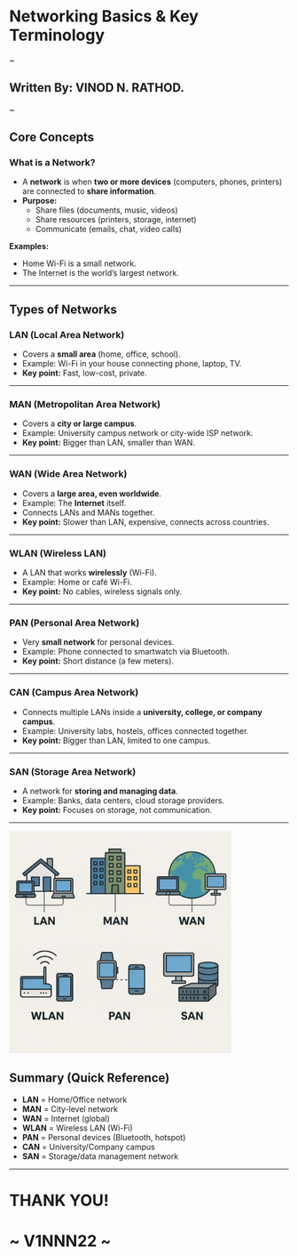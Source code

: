# Networking Basics & Key Terminology
~
## Written By: VINOD N. RATHOD. 
~


## Core Concepts

### What is a Network?
- A **network** is when **two or more devices** (computers, phones, printers) are connected to **share information**.  
- **Purpose:**
  - Share files (documents, music, videos)  
  - Share resources (printers, storage, internet)  
  - Communicate (emails, chat, video calls)  

**Examples:**
- Home Wi-Fi is a small network.  
- The Internet is the world’s largest network.  

---

## Types of Networks

### LAN (Local Area Network)
- Covers a **small area** (home, office, school).  
- Example: Wi-Fi in your house connecting phone, laptop, TV.  
- **Key point:** Fast, low-cost, private.  

---

### MAN (Metropolitan Area Network)
- Covers a **city or large campus**.  
- Example: University campus network or city-wide ISP network.  
- **Key point:** Bigger than LAN, smaller than WAN.  

---

### WAN (Wide Area Network)
- Covers a **large area, even worldwide**.  
- Example: The **Internet** itself.  
- Connects LANs and MANs together.  
- **Key point:** Slower than LAN, expensive, connects across countries.  

---

### WLAN (Wireless LAN)
- A LAN that works **wirelessly** (Wi-Fi).  
- Example: Home or café Wi-Fi.  
- **Key point:** No cables, wireless signals only.  

---

### PAN (Personal Area Network)
- Very **small network** for personal devices.  
- Example: Phone connected to smartwatch via Bluetooth.  
- **Key point:** Short distance (a few meters).  

---

### CAN (Campus Area Network)
- Connects multiple LANs inside a **university, college, or company campus**.  
- Example: University labs, hostels, offices connected together.  
- **Key point:** Bigger than LAN, limited to one campus.  

---

### SAN (Storage Area Network)
- A network for **storing and managing data**.  
- Example: Banks, data centers, cloud storage providers.  
- **Key point:** Focuses on storage, not communication.  

---

<img src="Assets/networks.png" alt="Daigram" width="400"/>


## Summary (Quick Reference)

- **LAN** = Home/Office network  
- **MAN** = City-level network  
- **WAN** = Internet (global)  
- **WLAN** = Wireless LAN (Wi-Fi)  
- **PAN** = Personal devices (Bluetooth, hotspot)  
- **CAN** = University/Company campus  
- **SAN** = Storage/data management network  
---
# THANK YOU!
#  ~ **V1NNN22** ~